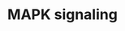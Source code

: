---
annotations:
- id: PW:0000007
  parent: signaling pathway
  type: Pathway Ontology
  value: mitogen activated protein kinase signaling pathway
- id: PW:0000007
  parent: signaling pathway
  type: Pathway Ontology
  value: mitogen activated protein kinase signaling pathway
authors:
- S.Burel
- MaintBot
- Khanspers
- Bingo
- MartijnVanIersel
- AlexanderPico
- Ddigles
- Mkutmon
- Zari
- DeSl
- Egonw
- Eweitz
citedin:
- link: PMC8407676
  title: Transcriptome Signature of Immune Cells Post Reovirus Treatment in KRAS Mutated
    Colorectal Cancer (2021)
- link: PMC7249325
  title: Adverse outcome pathways as a tool for the design of testing strategies to
    support the safety assessment of emerging advanced materials at the nanoscale
    (2020)
- link: PMC5016863
  title: RNA-Seq analysis of seasonal and individual variation in blood transcriptomes
    of healthy managed bottlenose dolphins (2016)
- link: PMC9614744
  title: Shared mechanisms and crosstalk of COVID-19 and osteoporosis via vitamin
    D (2022)
- link: PMC9599233
  title: Next-Generation Sequencing Comparative Analysis of DNA Mutations between
    Blood-Derived Extracellular Vesicles and Matched Cancer Tissue in Patients with
    Grade 4 Glioblastoma (2022)
- link: 10.1038/s41467-024-47085-y
  title: A patient-based iPSC-derived hepatocyte model of alcohol-associated cirrhosis
    reveals bioenergetic insights into disease pathogenesis (2024)
- link: 10.1093/toxsci/kfx252
  title: A Data Fusion Pipeline for Generating and Enriching Adverse Outcome Pathway
    Descriptions
- link: 10.1016/j.tiv.2016.03.009
  title: MicroRNAs as potential biomarkers for doxorubicin-induced cardiotoxicity
- link: 10.1186/s40001-024-01951-z
  title: 'Non-dialyzable uremic toxins and renal tubular cell damage in CKD patients:
    a systems biology approach (2024)'
- link: 10.3390/ijms25115731
  title: Longitudinal Neuropathological Consequences of Extracranial Radiation Therapy
    in Mice (2024)
- link: PMC9473477
  title: 'Network-Based Data Analysis Reveals Ion Channel-Related Gene Features in
    COVID-19: A Bioinformatic Approach (2022)'
- link: PMC4164264
  title: Diarylheptanoids from Alpinia officinarum Cause Distinct but Overlapping
    Effects on the Translatome of B Lymphoblastoid Cells (2014)
- link: PMC12301734
  title: Investigating Transcriptional Age Acceleration in Inflammatory Skin Diseases
communities:
- CPTAC
- ONTOX
- PancCanNet
description: 'The mitogen-activated protein kinase (MAPK) cascade is a highly conserved
  module that is involved in various cellular functions, including cell proliferation,
  differentiation and migration. Mammals express at least four distinctly regulated
  groups of MAPKs, extracellular signal-related kinases (ERK)-1/2, Jun amino-terminal
  kinases (JNK1/2/3), p38 proteins (p38alpha/beta/gamma/delta) and ERK5, that are
  activated by specific MAPKKs: MEK1/2 for ERK1/2, MKK3/6 for the p38, MKK4/7 (JNKK1/2)
  for the JNKs, and MEK5 for ERK5. Each MAPKK, however, can be activated by more than
  one MAPKKK, increasing the complexity and diversity of MAPK signalling. Presumably
  each MAPKKK confers responsiveness to distinct stimuli. For example, activation
  of ERK1/2 by growth factors depends on the MAPKKK c-Raf, but other MAPKKKs may activate
  ERK1/2 in response to pro-inflammatory stimuli.  Description reference: [KEGG](http://www.genome.jp/dbget-bin/www_bget?pathway:map04010).  Proteins
  on this pathway have targeted assays available via the [CPTAC Assay Portal](https://assays.cancer.gov/available_assays?wp_id=WP382).'
last-edited: 2025-08-01
ndex: 80f62c23-8b60-11eb-9e72-0ac135e8bacf
organisms:
- Homo sapiens
redirect_from:
- /index.php/Pathway:WP382
- /instance/WP382
- /instance/WP382_r140140
revision: r140140
schema-jsonld:
- '@context': https://schema.org/
  '@id': https://wikipathways.github.io/pathways/WP382.html
  '@type': Dataset
  creator:
    '@type': Organization
    name: WikiPathways
  description: 'The mitogen-activated protein kinase (MAPK) cascade is a highly conserved
    module that is involved in various cellular functions, including cell proliferation,
    differentiation and migration. Mammals express at least four distinctly regulated
    groups of MAPKs, extracellular signal-related kinases (ERK)-1/2, Jun amino-terminal
    kinases (JNK1/2/3), p38 proteins (p38alpha/beta/gamma/delta) and ERK5, that are
    activated by specific MAPKKs: MEK1/2 for ERK1/2, MKK3/6 for the p38, MKK4/7 (JNKK1/2)
    for the JNKs, and MEK5 for ERK5. Each MAPKK, however, can be activated by more
    than one MAPKKK, increasing the complexity and diversity of MAPK signalling. Presumably
    each MAPKKK confers responsiveness to distinct stimuli. For example, activation
    of ERK1/2 by growth factors depends on the MAPKKK c-Raf, but other MAPKKKs may
    activate ERK1/2 in response to pro-inflammatory stimuli.  Description reference:
    [KEGG](http://www.genome.jp/dbget-bin/www_bget?pathway:map04010).  Proteins on
    this pathway have targeted assays available via the [CPTAC Assay Portal](https://assays.cancer.gov/available_assays?wp_id=WP382).'
  keywords:
  - AKT1
  - AKT2
  - AKT3
  - ARAF
  - ARRB1
  - ARRB2
  - ATF2
  - ATF4
  - BDNF
  - BRAF
  - CACNA1A
  - CACNA1B
  - CACNA1C
  - CACNA1D
  - CACNA1E
  - CACNA1F
  - CACNA1G
  - CACNA1H
  - CACNA1I
  - CACNA1S
  - CACNA2D1
  - CACNA2D2
  - CACNA2D3
  - CACNA2D4
  - CACNB1
  - CACNB2
  - CACNB3
  - CACNB4
  - CACNG1
  - CACNG2
  - CACNG3
  - CACNG4
  - CACNG5
  - CACNG6
  - CACNG7
  - CACNG8
  - CASP3
  - CD14
  - CDC25B
  - CDC42
  - CHUK
  - CRK
  - CRKL
  - Ca²⁺
  - DAG
  - DAXX
  - DDIT3
  - DUSP1
  - DUSP10
  - DUSP16
  - DUSP2
  - DUSP3
  - DUSP4
  - DUSP6
  - DUSP7
  - DUSP8
  - DUSP9
  - ECSIT
  - EGF
  - EGFR
  - ELK1
  - ELK4
  - FAS
  - FASLG
  - FGF1
  - FGF10
  - FGF11
  - FGF12
  - FGF13
  - FGF14
  - FGF16
  - FGF17
  - FGF18
  - FGF19
  - FGF2
  - FGF20
  - FGF21
  - FGF22
  - FGF23
  - FGF3
  - FGF4
  - FGF5
  - FGF6
  - FGF7
  - FGF8
  - FGF9
  - FGFR1
  - FGFR2
  - FGFR3
  - FGFR4
  - FLNA
  - FLNB
  - FLNC
  - FOS
  - GADD45A
  - GNA12
  - GNG12
  - GRB2
  - HRAS
  - HSPA1A
  - HSPA1B
  - HSPA1L
  - HSPA2
  - HSPA6
  - HSPA8
  - HSPB1
  - IKBKB
  - IKBKG
  - IL1A
  - IL1B
  - IL1R1
  - IL1R2
  - IP3
  - JUN
  - JUND
  - KRAS
  - LPS
  - LRRK2
  - MAP2K1
  - MAP2K2
  - MAP2K3
  - MAP2K4
  - MAP2K5
  - MAP2K6
  - MAP2K7
  - MAP3K1
  - MAP3K11
  - MAP3K12
  - MAP3K13
  - MAP3K14
  - MAP3K2
  - MAP3K4
  - MAP3K5
  - MAP3K6
  - MAP3K7
  - MAP3K8
  - MAP4K1
  - MAP4K2
  - MAP4K3
  - MAP4K4
  - MAPK1
  - MAPK10
  - MAPK11
  - MAPK12
  - MAPK13
  - MAPK14
  - MAPK3
  - MAPK7
  - MAPK8
  - MAPK8IP1
  - MAPK8IP2
  - MAPK8IP3
  - MAPK9
  - MAPKAPK2
  - MAPKAPK3
  - MAPKAPK5
  - MAPT
  - MAX
  - MEF2C
  - MKNK1
  - MKNK2
  - MP1
  - MRAS
  - MYC
  - NF1
  - NFATC1
  - NFATC3
  - NFKB1
  - NFKB2
  - NGF
  - NLK
  - NR4A1
  - NRAS
  - NTF3
  - NTF4
  - NTRK1
  - NTRK2
  - PAK1
  - PAK2
  - PDGFA
  - PDGFB
  - PDGFRB
  - PLA2G4A
  - PLA2G4B
  - PLA2G4C
  - PLA2G4D
  - PLA2G4E
  - PLA2G4F
  - PPM1A
  - PPM1B
  - PPP3CA
  - PPP3CB
  - PPP3CC
  - PPP3R1
  - PPP3R2
  - PPP5C
  - PPP5D1
  - PRKACA
  - PRKACB
  - PRKACG
  - PRKCA
  - PRKCD
  - PRKCG
  - PTPN5
  - PTPN7
  - PTPRR
  - RAC1
  - RAC2
  - RAC3
  - RAF1
  - RAP1A
  - RAP1B
  - RAPGEF2
  - RASA1
  - RASA2
  - RASGRF1
  - RASGRF2
  - RASGRP1
  - RASGRP2
  - RASGRP3
  - RASGRP4
  - RELA
  - RELB
  - RPS6KA3
  - RPS6KA4
  - RPS6KA5
  - RRAS
  - RRAS2
  - SOS1
  - SOS2
  - SRF
  - STK3
  - STK4
  - STMN1
  - TAB1
  - TAB2
  - TAOK1
  - TAOK2
  - TAOK3
  - TGFB1
  - TGFB2
  - TGFB3
  - TGFBR1
  - TGFBR2
  - TNF
  - TNFRSF1A
  - TP53
  - TRAF2
  - TRAF6
  - ZAK
  - cAMP
  license: CC0
  name: MAPK signaling
seo: CreativeWork
title: MAPK signaling
wpid: WP382
---